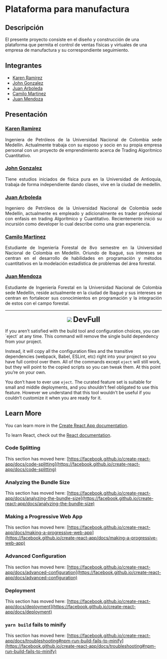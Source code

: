 # Plataforma para manufactura

## Descripción

El presente proyecto consiste en el diseño y construcción de una plataforma que permita el control de ventas físicas y virtuales de una empresa de manufactura y su correspondiente seguimiento.

##  Integrantes

- [Karen Ramirez](#karen-ramirez)
- [John Gonzalez](#john-gonzalez)
- [Juan Arboleda](#juan-arboleda) 
- [Camilo Martinez](#camilo-martinez)
- [Juan Mendoza](#juan-mendoza)

## Presentación  

### [Karen Ramirez](https://github.com/KarenDamore)

<p align="justify">
Ingeniera de Petróleos de la Universidad Nacional de Colombia sede Medellín. Actualmente trabaja con su esposo y socio en su propia empresa personal con un proyecto de emprendimiento acerca de Trading Algorítmico Cuantitativo.
</p>

### [John Gonzalez](https://github.com/Jchoco)

<p align="justify">
Tiene estudios iniciados de física pura en la Universidad de Antioquia, trabaja de forma independiente dando clases, vive en la ciudad de medellín.
</p>

### [Juan Arboleda](https://github.com/JuanFA94)

<p align="justify">
Ingeniero de Petróleos de la Universidad Nacional de Colombia sede Medellín, actualmente es empleado y adicionalmente es trader profesional con enfasis en trading Algorítmico y Cuantitativo. Recientemente inició su incursión como developer lo cual describe como una gran experiencia.
</p>

### [Camilo Martinez](https://github.com/camilomartinezfo)

<p align="justify">
Estudiante de Ingeniería Forestal de 8vo semestre en la Universidad Nacional de Colombia en Medellín. Oriundo de Ibagué, sus intereses se centran en el desarrollo de habilidades en programación y métodos cuantitativos en la modelación estadística de problemas del área forestal. 
</p>

### [Juan Mendoza](https://github.com/jsmendozap)

<p align="justify">
Estudiante de Ingeniería Forestal en la Universidad Nacional de Colombia sede Medellín, reside actualmente en la ciudad de Ibagué y sus intereses se centran en fortalecer sus conocimientos en programación y la integración de estos con el campo forestal. 
</p>

***
<p align = "center"> <img src="Icons/48px_code_icon.png"> <td valign= "center"> <font size="5"> <b>DevFull</b> </font> </td> </p>
If you aren’t satisfied with the build tool and configuration choices, you can `eject` at any time. This command will remove the single build dependency from your project.

Instead, it will copy all the configuration files and the transitive dependencies (webpack, Babel, ESLint, etc) right into your project so you have full control over them. All of the commands except `eject` will still work, but they will point to the copied scripts so you can tweak them. At this point you’re on your own.

You don’t have to ever use `eject`. The curated feature set is suitable for small and middle deployments, and you shouldn’t feel obligated to use this feature. However we understand that this tool wouldn’t be useful if you couldn’t customize it when you are ready for it.

## Learn More

You can learn more in the [Create React App documentation](https://facebook.github.io/create-react-app/docs/getting-started).

To learn React, check out the [React documentation](https://reactjs.org/).

### Code Splitting

This section has moved here: [https://facebook.github.io/create-react-app/docs/code-splitting](https://facebook.github.io/create-react-app/docs/code-splitting)

### Analyzing the Bundle Size

This section has moved here: [https://facebook.github.io/create-react-app/docs/analyzing-the-bundle-size](https://facebook.github.io/create-react-app/docs/analyzing-the-bundle-size)

### Making a Progressive Web App

This section has moved here: [https://facebook.github.io/create-react-app/docs/making-a-progressive-web-app](https://facebook.github.io/create-react-app/docs/making-a-progressive-web-app)

### Advanced Configuration

This section has moved here: [https://facebook.github.io/create-react-app/docs/advanced-configuration](https://facebook.github.io/create-react-app/docs/advanced-configuration)

### Deployment

This section has moved here: [https://facebook.github.io/create-react-app/docs/deployment](https://facebook.github.io/create-react-app/docs/deployment)

### `yarn build` fails to minify

This section has moved here: [https://facebook.github.io/create-react-app/docs/troubleshooting#npm-run-build-fails-to-minify](https://facebook.github.io/create-react-app/docs/troubleshooting#npm-run-build-fails-to-minify)
